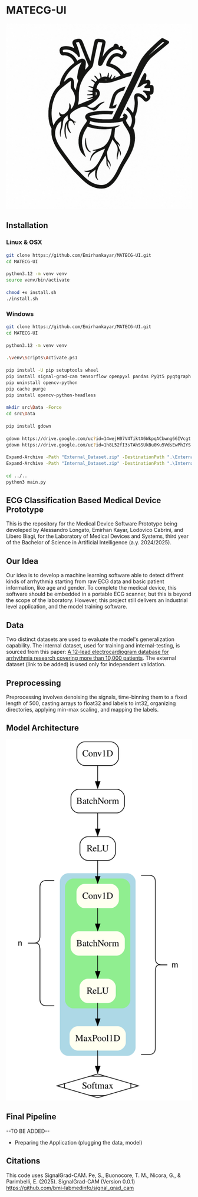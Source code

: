 # MATECG-UI
<p align="center">
  <img src="src/icons/appicon.png" alt="App Icon" width="600"/>
</p>

## Installation
### Linux & OSX
```sh
git clone https://github.com/Emirhankayar/MATECG-UI.git
cd MATECG-UI

python3.12 -m venv venv
source venv/bin/activate

chmod +x install.sh
./install.sh
```
### Windows
```sh
git clone https://github.com/Emirhankayar/MATECG-UI.git
cd MATECG-UI

python3.12 -m venv venv

.\venv\Scripts\Activate.ps1

pip install -U pip setuptools wheel
pip install signal-grad-cam tensorflow openpyxl pandas PyQt5 pyqtgraph pyqt-svg-button absresgetter scikit-learn matplotlib
pip uninstall opencv-python
pip cache purge
pip install opencv-python-headless

mkdir src\Data -Force
cd src\Data

pip install gdown

gdown https://drive.google.com/uc?id=14wejH07V4TiktA6WkpqACbwng66IVcgt
gdown https://drive.google.com/uc?id=1h8L52fI3sTAhSSUkBu0Ku5VdsEwPhIYS

Expand-Archive -Path "External_Dataset.zip" -DestinationPath ".\External_Dataset"
Expand-Archive -Path "Internal_Dataset.zip" -DestinationPath ".\Internal_Dataset"

cd ../..
python3 main.py

```
## ECG Classification Based Medical Device Prototype
This is the repository for the Medical Device Software Prototype being devoleped by Alessandro Longato, Emirhan Kayar, Lodovico Cabrini, and Libero Biagi, for the Laboratory of Medical Devices and Systems, third year of the Bachelor of Science in Artificial Intelligence (a.y. 2024/2025).

## Our Idea
Our idea is to develop a machine learning software able to detect diffrent kinds of arrhythmia starting from raw ECG data and basic patient information, like age and gender. To complete the medical device, this software should be embedded in a portable ECG scanner, but this is beyond the scope of the laboratory. However, this project still delivers an industrial level application, and the model training software.

## Data
Two distinct datasets are used to evaluate the model's generalization capability. The internal dataset, used for training and internal-testing, is sourced from this paper: [A 12-lead electrocardiogram database for arrhythmia research covering more than 10,000 patients](https://www.nature.com/articles/s41597-020-0386-x). The external dataset (link to be added) is used only for independent validation.

## Preprocessing
Preprocessing involves denoising the signals, time-binning them to a fixed length of 500, casting arrays to float32 and labels to int32, organizing directories, applying min-max scaling, and mapping the labels.

## Model Architecture  
<p align="center">
  <img src="src/Models/architecture.svg" alt="Model Architecture" width="600"/>
</p>

## Final Pipeline
--TO BE ADDED--
- Preparing the Application (plugging the data, model)

## Citations
This code uses SignalGrad-CAM.
Pe, S., Buonocore, T. M., Nicora, G., & Parimbelli, E. (2025). SignalGrad-CAM (Version 0.0.1) 
https://github.com/bmi-labmedinfo/signal_grad_cam

